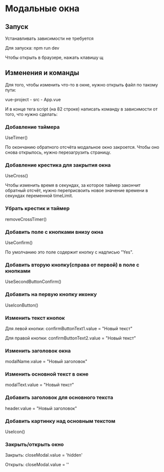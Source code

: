 # Модальные окна

## Запуск

Устанавливать зависимости не требуется

Для запуска: 
npm run dev

Чтобы открыть в браузере, нажать клавишу щ

## Изменения и команды

Для того, чтобы изменить что-то в окне, нужно открыть файл по такому пути: 

vue-project - src - App.vue

И в конце тега script (на 82 строке) написать команду в зависимости от того, что нужно сделать:

### Добавление таймера

UseTimer()

По окончанию обратного отсчёта модальное окно закроется. Чтобы оно снова открылось, нужно перезагрузить страницу.

### Добавление крестика для закрытия окна

UseCross()

Чтобы изменить время в секундах, за которое таймер закончит обратный отсчёт, нужно переприсвоить новое значение времени в секундах переменной timeLimit.

### Убрать крестик и таймер

removeCrossTimer()

### Добавить поле с кнопками внизу окна

UseConfirm()

По умолчанию это поле содержит кнопку с надписью "Yes".

### Добавить вторую кнопку(справа от первой) в поле с кнопками

UseSecondButtonConfirm()

### Добавить на первую кнопку иконку

UseIconButton()

### Изменить текст кнопок

Для левой кнопки:
confirmButtonText1.value = "Новый текст"

Для правой кнопки:
confirmButtonText2.value = "Новый текст"

### Изменить заголовок окна

modalName.value = "Новый заголовок"

### Изменить основной текст в окне

modalText.value = "Новый текст"

### Добавить заголовок для основного текста

header.value = "Новый заголовок"

### Добавить картинку над основным текстом

UseIcon()

### Закрыть/открыть окно

Закрыть:
closeModal.value = 'hidden'

Открыть:
closeModal.value = ''